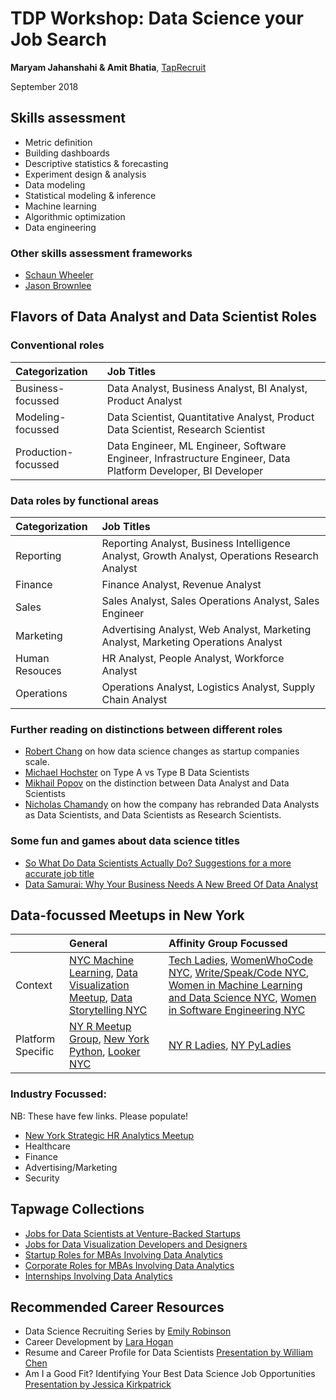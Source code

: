 # TDP Workshop: Data Science your Job Search

**Maryam Jahanshahi & Amit Bhatia**, [TapRecruit](http://www.taprecruit.co)

September 2018

## Skills assessment
- Metric definition
- Building dashboards
- Descriptive statistics & forecasting
- Experiment design & analysis
- Data modeling
- Statistical modeling & inference
- Machine learning
- Algorithmic optimization
- Data engineering

### Other skills assessment frameworks
- [Schaun Wheeler](https://towardsdatascience.com/a-framework-for-evaluating-data-scientist-competency-89b5f275a6bf)
- [Jason Brownlee](https://machinelearningmastery.com/data-science-skills-simple-method-can-use-evaluate-use-results-build-amazing-data-science-teams/)

## Flavors of Data Analyst and Data Scientist Roles
### Conventional roles

| Categorization | Job Titles |
|:------------ |:------------ |
| Business-focussed  | Data Analyst, Business Analyst, BI Analyst, Product Analyst  |
| Modeling-focussed  | Data Scientist, Quantitative Analyst, Product Data Scientist, Research Scientist |
| Production-focussed | Data Engineer, ML Engineer, Software Engineer, Infrastructure Engineer, Data Platform Developer, BI Developer |

### Data roles by functional areas
| Categorization | Job Titles |
|:------------ |:------------ |
| Reporting  | Reporting Analyst, Business Intelligence Analyst, Growth Analyst, Operations Research Analyst  |
| Finance  | Finance Analyst, Revenue Analyst |
| Sales | Sales Analyst, Sales Operations Analyst, Sales Engineer |
| Marketing | Advertising Analyst, Web Analyst, Marketing Analyst, Marketing Operations Analyst |
| Human Resouces | HR Analyst, People Analyst, Workforce Analyst | 
| Operations | Operations Analyst, Logistics Analyst, Supply Chain Analyst |

### Further reading on distinctions between different roles
- [Robert Chang](https://medium.com/@rchang/my-two-year-journey-as-a-data-scientist-at-twitter-f0c13298aee6) on how data science changes as startup companies scale.
- [Michael Hochster](https://www.quora.com/What-is-data-science/answer/Michael-Hochster) on Type A vs Type B Data Scientists
- [Mikhail Popov](https://mpopov.com/blog/2018/5/24/data-analyst-vs-data-scientist-industry-perspectives) on the distinction between Data Analyst and Data Scientists
- [Nicholas Chamandy](https://eng.lyft.com/whats-in-a-name-ce42f419d16c) on how the company has rebranded Data Analysts as Data Scientists, and Data Scientists as Research Scientists.

### Some fun and games about data science titles
- [So What Do Data Scientists Actually Do? Suggestions for a more accurate job title](https://thebolditalic.com/so-what-do-data-scientists-actually-do-33134ba4a31d)
- [Data Samurai: Why Your Business Needs A New Breed Of Data Analyst](https://www.forbes.com/sites/brentdykes/2018/04/26/data-samurai-why-your-business-needs-a-new-breed-of-data-analyst/#52e42a4d4612)

## Data-focussed Meetups in New York

|  | General | Affinity Group Focussed |
|:------------ |:------------ |:------------ |
| Context | [NYC Machine Learning](https://www.meetup.com/NYC-Machine-Learning/), [Data Visualization Meetup](https://www.meetup.com/DataVisualization/), [Data Storytelling NYC](https://www.meetup.com/Data-Storytelling-NYC/) | [Tech Ladies](https://www.hiretechladies.com/join/?kid=HNTNG), [WomenWhoCode NYC](https://www.womenwhocode.com), [Write/Speak/Code NYC](https://www.meetup.com/Write-Speak-Code-NYC/), [Women in Machine Learning and Data Science NYC](https://www.meetup.com/NYC-Women-in-Machine-Learning-Data-Science/), [Women in Software Engineering NYC](https://www.meetup.com/Women-in-Software-Engineering-NYC/) |
| Platform Specific | [NY R Meetup Group](https://www.meetup.com/nyhackr/), [New York Python](https://www.meetup.com/nycpython/), [Looker NYC](https://www.meetup.com/meetup-group-XwKEpidf/) | [NY R Ladies](https://www.meetup.com/rladies-newyork/), [NY PyLadies](https://www.meetup.com/NYC-PyLadies/) | 

### Industry Focussed:
NB: These have few links. Please populate! 
- [New York Strategic HR Analytics Meetup](https://www.meetup.com/HRAnalyticsPros/)
- Healthcare
- Finance
- Advertising/Marketing
- Security

## Tapwage Collections
- [Jobs for Data Scientists at Venture-Backed Startups](https://tapwage.com/channel/data-science-superstar)
- [Jobs for Data Visualization Developers and Designers](https://tapwage.com/channel/painting-pictures-with-data)
- [Startup Roles for MBAs Involving Data Analytics](https://tapwage.com/channel/data-driven-mbas-at-startups)
- [Corporate Roles for MBAs Involving Data Analytics](https://tapwage.com/channel/data-driven-mbas-at-big-corporates)
- [Internships Involving Data Analytics](https://tapwage.com/channel/data-driven-internships)

## Recommended Career Resources
- Data Science Recruiting Series by [Emily Robinson](http://hookedondata.org/)
- Career Development by [Lara Hogan](https://larahogan.me/blog/)
- Resume and Career Profile for Data Scientists [Presentation by William Chen](https://www.youtube.com/watch?v=xrhPjE7wHas&list=PLqFaTIg4myu-dNobDHQZPrD2wH27PthCG)
- Am I a Good Fit? Identifying Your Best Data Science Job Opportunities [Presentation by Jessica Kirkpatrick](https://www.youtube.com/watch?v=0W0Zrc-m5r8&list=PLqFaTIg4myu-dNobDHQZPrD2wH27PthCG&index=2)
